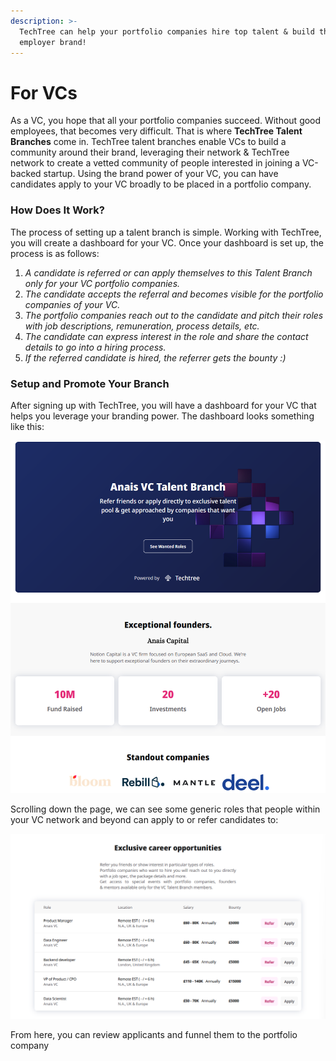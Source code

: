 ```yaml
---
description: >-
  TechTree can help your portfolio companies hire top talent & build their
  employer brand!
---
```


# For VCs

As a VC, you hope that all your portfolio companies succeed. Without good employees, that becomes very difficult. That is where **TechTree Talent Branches** come in. TechTree talent branches enable VCs to build a community around their brand, leveraging their network & TechTree network to create a vetted community of people interested in joining a VC-backed startup. Using the brand power of your VC, you can have candidates apply to your VC broadly to be placed in a portfolio company.&#x20;

### How Does It Work?

The process of setting up a talent branch is simple. Working with TechTree, you will create a dashboard for your VC. Once your dashboard is set up, the process is as follows:

1. _A candidate is referred or can apply themselves to this Talent Branch only for your VC portfolio companies._
2. _The candidate accepts the referral and becomes visible for the portfolio companies of your VC._
3. _The portfolio companies reach out to the candidate and pitch their roles with job descriptions, remuneration, process details, etc._
4. _The candidate can express interest in the role and share the contact details to go into a hiring process._
5. _If the referred candidate is hired, the referrer gets the bounty :)_

### Setup and Promote Your Branch

After signing up with TechTree, you will have a dashboard for your VC that helps you leverage your branding power. The dashboard looks something like this:

![VC Talent Branch Dashboard](<../../.gitbook/assets/image (5).png>)

Scrolling down the page, we can see some generic roles that people within your VC network and beyond can apply to or refer candidates to:

![Generic Job Board for VC Talent Branch](<../../.gitbook/assets/image (3).png>)

From here, you can review applicants and funnel them to the portfolio company&#x20;
